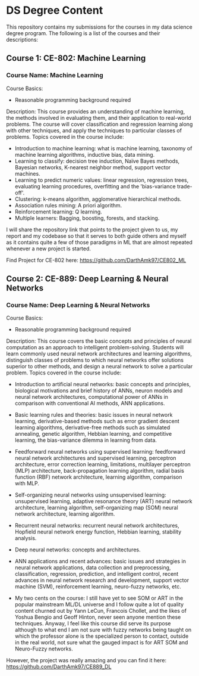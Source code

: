 # DS Degree Content

This repository contains my submissions for the courses in my data science degree program. The following is a list of the courses and their descriptions:

## Course 1: CE-802: Machine Learning

### Course Name: Machine Learning

Course Basics:
- Reasonable programming background required

Description:
This course provides an understanding of machine learning, the methods involved in evaluating them, and their application to real-world problems. The course will cover classification and regression learning along with other techniques, and apply the techniques to particular classes of problems. Topics covered in the course include:

- Introduction to machine learning: what is machine learning, taxonomy of machine learning algorithms, inductive bias, data mining.
- Learning to classify: decision tree induction, Naïve Bayes methods, Bayesian networks, K-nearest neighbor method, support vector machines.
- Learning to predict numeric values: linear regression, regression trees, evaluating learning procedures, overfitting and the 'bias-variance trade-off'.
- Clustering: k-means algorithm, agglomerative hierarchical methods.
- Association rules mining: A priori algorithm.
- Reinforcement learning: Q learning.
- Multiple learners: Bagging, boosting, forests, and stacking.

I will share the repository link that points to the project given to us, my report and my codebase so that it serves to both guide others and myself as it contains quite a few of those paradigms in ML that are almost repeated whenever a new project is started.

Find Project for CE-802 here: https://github.com/DarthAmk97/CE802_ML


## Course 2: CE-889: Deep Learning & Neural Networks

### Course Name: Deep Learning & Neural Networks

Course Basics:
- Reasonable programming background required

Description:
This course covers the basic concepts and principles of neural computation as an approach to intelligent problem-solving. Students will learn commonly used neural network architectures and learning algorithms, distinguish classes of problems to which neural networks offer solutions superior to other methods, and design a neural network to solve a particular problem. Topics covered in the course include:

- Introduction to artificial neural networks: basic concepts and principles, biological motivations and brief history of ANNs, neuron models and neural network architectures, computational power of ANNs in comparison with conventional AI methods, ANN applications.
- Basic learning rules and theories: basic issues in neural network learning, derivative-based methods such as error gradient descent learning algorithms, derivative-free methods such as simulated annealing, genetic algorithm, Hebbian learning, and competitive learning, the bias-variance dilemma in learning from data.
- Feedforward neural networks using supervised learning: feedforward neural network architectures and supervised learning, perceptron architecture, error correction learning, limitations, multilayer perceptron (MLP) architecture, back-propagation learning algorithm, radial basis function (RBF) network architecture, learning algorithm, comparison with MLP.
- Self-organizing neural networks using unsupervised learning: unsupervised learning, adaptive resonance theory (ART) neural network architecture, learning algorithm, self-organizing map (SOM) neural network architecture, learning algorithm.
- Recurrent neural networks: recurrent neural network architectures, Hopfield neural network energy function, Hebbian learning, stability analysis.
- Deep neural networks: concepts and architectures.
- ANN applications and recent advances: basic issues and strategies in neural network applications, data collection and preprocessing, classification, regression, prediction, and intelligent control, recent advances in neural network research and development, support vector machine (SVM), reinforcement learning, neuro-fuzzy networks, etc.

- My two cents on the course:
I still have yet to see SOM or ART in the popular mainstream ML/DL universe and I follow quite a lot of quality content churned out by Yann LeCun, Francois Chollet, and the likes of Yoshua Bengio and Geoff Hinton, never seen anyone mention these techniques. Anyway, I feel like this course did serve its purpose although to what end I am not sure with fuzzy networks being taught on which the professor alone is the specialized person to contact, outside in the real world, not sure what the gauged impact is for ART SOM and Neuro-Fuzzy networks. 

However, the project was really amazing and you can find it here: https://github.com/DarthAmk97/CE889_DL
